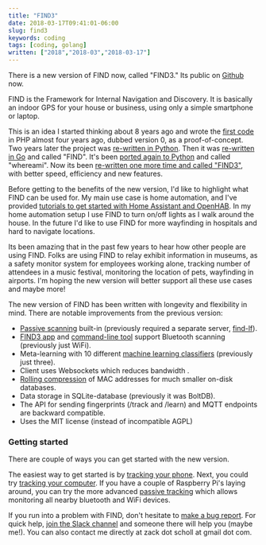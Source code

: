 ```yaml
---
title: "FIND3"
date: 2018-03-17T09:41:01-06:00
slug: find3
keywords: coding
tags: [coding, golang]
written: ["2018","2018-03","2018-03-17"]
---
```


There is a new version of FIND now, called "FIND3." Its public on [Github](https://github.com/schollz/find3) now.

FIND is the Framework for Internal Navigation and Discovery. It is basically an indoor GPS for your house or business, using only a simple smartphone or laptop. 

This is an idea I started thinking about 8 years ago and  wrote the [first code](https://github.com/schollz/wifi_triangulation/tree/984ee1110e864b4bc4e751cab1a81c5688c3c0a6) in PHP almost four years ago, dubbed version 0, as a proof-of-concept. Two years later the project was [re-written in Python](https://github.com/schollz/find/tree/python3). Then it was [re-written in Go](https://github.com/schollz/find) and called "FIND". It's been [ported again to Python](https://github.com/kootenpv/whereami) and called "whereami". Now its been [re-written one more time and called "FIND3"](https://github.com/schollz/find3), with better speed, efficiency and new features.

Before getting to the benefits of the new version, I'd like to highlight what FIND can be used for. My main use case is home automation, and I've provided [tutorials to get started with Home Assistant and OpenHAB](https://www.internalpositioning.com/doc/automation.md). In my home automation setup I use FIND to turn on/off lights as I walk around the house. In the future I'd like to use FIND for more wayfinding in hospitals and hard to navigate locations. 

Its been amazing that in the past few years to hear how other people are using FIND. Folks are using FIND to relay exhibit information in museums, as a safety monitor system for employees working alone, tracking number of attendees in a music festival, monitoring the location of pets, wayfinding in airports. I'm hoping the new version will better support all these use cases and maybe more!


The new version of FIND has been written with longevity and flexibility in mind. There are notable improvements from the previous version:

* [Passive scanning](https://www.internalpositioning.com/doc/passive_tracking.md) built-in (previously required a separate server, [find-lf](https://github.com/schollz/find-lf)).
* [FIND3 app](https://play.google.com/store/apps/details?id=com.internalpositioning.find3.find3app) and [command-line tool](https://www.internalpositioning.com/doc/cli-scanner.md) support Bluetooth scanning (previously just WiFi).
* Meta-learning with 10 different [machine learning classifiers](https://www.internalpositioning.com/doc/overview.md#machine-learning) (previously just three).
* Client uses Websockets which reduces bandwidth .
* [Rolling compression](https://github.com/schollz/stringsizer) of MAC addresses for much smaller on-disk databases.
* Data storage in SQLite-database (previously it was BoltDB).
* The API for sending fingerprints (/track and /learn) and MQTT endpoints are backward compatible.
* Uses the MIT license (instead of incompatible AGPL)

### Getting started

There are couple of ways you can get started with the new version.

The easiest way to get started is by [tracking your phone](https://www.internalpositioning.com/doc/tracking_your_phone.md). Next, you could try [tracking your computer](https://www.internalpositioning.com/doc/tracking_your_computer.md). If you have a couple of Raspberry Pi's laying around, you can try the more advanced [passive tracking](https://www.internalpositioning.com/doc/passive_tracking.md) which allows monitoring all nearby bluetooth and WiFi devices.

If you run into a problem with FIND, don't hesitate to [make a bug report](https://github.com/schollz/find3/issues/new?template=bugs.md&title=Bug:%20). For quick help, [join the Slack channel](https://find3.slack.com/messages/C9H704GP4) and someone there will help you (maybe me!). You can also contact me directly at zack dot scholl at gmail dot com.